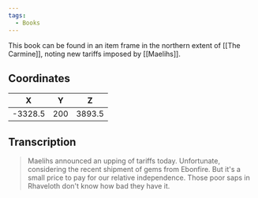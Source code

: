 ```yaml
---
tags:
  - Books
---
```


This book can be found in an item frame in the northern extent of [[The Carmine]], noting new tariffs imposed by [[Maelihs]].

## Coordinates
|  **X**  | **Y** | **Z**  |
| :-----: | :---: | :----: |
| -3328.5 |  200  | 3893.5 |

## Transcription
> Maelihs announced an upping of tariffs today. Unfortunate, considering the recent shipment of gems from Ebonfire. But it's a small price to pay for our relative independence. Those poor saps in Rhaveloth don't know how bad they have it.
